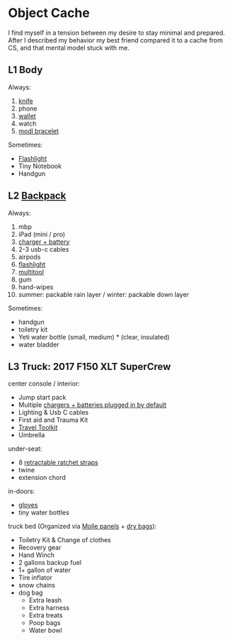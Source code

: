 # Object Cache

I find myself in a tension between my desire to stay minimal and prepared. After I described my behavior my best friend compared it to a cache from CS, and that mental model stuck with me.

## L1 Body
Always:
1. [knife](https://www.amazon.com/Benchmade-Bugout-Folding-Aluminum-535BK-07/dp/B091JDQ52V/ref=sr_1_3?crid=1I9Z70JJY334Z&dib=eyJ2IjoiMSJ9.RlsATR1LkmeF7RxmAA4qvg7-oL-g0eSGM9Vuuk7M29ymH32TYVa39gD3x84ddbNVWJ9SFrVtq9HUgaixuvN__Ms7DFI5OnXv-MEnzrWNs50hVsXD8bsbT7R1FX_HrCBNh3NksxjYKvRXCPX13AhKsZ32d7p0YNIDazVfHu6vxOI9ZuaxgqtocSZDXTfY1-qy7PPdc7dPed7C2gIoZIGGd_IENRJfNH4Hxre33KKVom2iaAukGyefELgPzl6OHwQofAn8NPX7Kc9skw1uBZMvV184l5G0jIobCqwQTpzmMB8.Z2JFM2d-dskmHeaoThb6IUfV95oswKTxYC6xt0CFTO4&dib_tag=se&keywords=benchmade%2Bbugout&qid=1750098906&sprefix=benchmade%2Bbugout%2Caps%2C89&sr=8-3&th=1)
2. phone
3. [wallet](https://www.amazon.com/dp/B00N9OPMMU?ref_=ppx_hzsearch_conn_dt_b_fed_asin_title_2&th=1&psc=1)
4. watch
5. [modl bracelet](https://modl.com/products/infinity-tool-modular-straps-2-0?srsltid=AfmBOoo3hCofqgtLpXPNtXO1L3-5cBrk2ZF7UPQgi4xtGMTA4VXzbdK-)

Sometimes:
+ [Flashlight](https://www.amazon.com/Fenix-Keychain-Flashlight-Rechargeable-Organizer/dp/B0BZTC68JP/ref=sr_1_6_pp?crid=1H0X39703RA52&dib=eyJ2IjoiMSJ9.ghhNsBJVA8g8BW-koCLCm6D1IUlOI8F-WcnHV8QsZhjDWGl06eBspHPS6pJ6WXaoExAm1YVeKlklMiEMJ3WgXSmH3UieEMA4NrIvmvB6rI5AGIYdi3ayHbCIcLDrvkCvOrtkG9Gp6ouuXMGPT2Q65rYjl1mqGg8zeLldj2eUweSJIwGy1iJh_nDoEoeKxQACamg-vj6yoIRqa_QROHC6be7Rbn2xtk6FxxB4PZZ960Nu7S5R2Xygemqk88GaoYUr9_yACYDHzEIkHIxnM709DPeqN2BFcabo1PDKMFDHJIA.dpqgux3Fc1a8M9Qp2jnVo5FTLxmfg_2YY7S8yMZV1Y4&dib_tag=se&keywords=fenix%2Bred%2Blight&qid=1750099279&sprefix=fenix%2Bred%2Blight%2Caps%2C93&sr=8-6&th=1)
+ Tiny Notebook
+ Handgun

## L2 [Backpack](https://www.amazon.com/Maxpedition-0513B-Falcon-II-Backpack-Black/dp/B0013AXY54/ref=sxin_16_pa_sp_search_thematic_sspa?content-id=amzn1.sym.59b20fae-6567-4931-bbdf-becb1c92fa78%3Aamzn1.sym.59b20fae-6567-4931-bbdf-becb1c92fa78&crid=H90PU0W3Y0X8&cv_ct_cx=maxpedition&keywords=maxpedition&pd_rd_i=B0013AXY54&pd_rd_r=045ed100-d225-4064-bdcd-4cccda74b279&pd_rd_w=5neZ7&pd_rd_wg=HAxYC&pf_rd_p=59b20fae-6567-4931-bbdf-becb1c92fa78&pf_rd_r=PYR2EWRZR3K7CRDZQHCQ&qid=1750099590&sbo=RZvfv%2F%2FHxDF%2BO5021pAnSA%3D%3D&sprefix=maxpedition%2Caps%2C112&sr=1-4-7efdef4d-9875-47e1-927f-8c2c1c47ed49-spons&sp_csd=d2lkZ2V0TmFtZT1zcF9zZWFyY2hfdGhlbWF0aWM&th=1)
Always:
1. mbp
2. iPad (mini / pro)
3. [charger + battery](https://www.amazon.com/dp/B0CZ9J3QMY?ref_=ppx_hzsearch_conn_dt_b_fed_asin_title_3)
4. 2-3 usb-c cables
5. airpods
6. [flashlight](https://www.amazon.com/dp/B0947FJ7M6?ref=nb_sb_ss_w_as-reorder_k0_1_3&amp=&crid=342WXTJG0SPIR&amp=&sprefix=fen)
7. [multitool](https://www.leatherman.com/products/arc?variant=43009468334173&view=min&gad_source=1&gad_campaignid=20389713070&gbraid=0AAAAADpwN2GVuc9_DKZP_4vaYBAZyP87m&gclid=CjwKCAjwgb_CBhBMEiwA0p3oOMccbjQMO8geXGPuKaFuOpgfBS7-4_mcozWxf8M0Ydo2yBBz1SKCHBoCsA4QAvD_BwE)
8. gum
9. hand-wipes
10. summer: packable rain layer / winter: packable down layer

Sometimes:
+ handgun
+ toiletry kit
+ Yeti water bottle (small, medium) * (clear, insulated)
+ water bladder

## L3 Truck: 2017 F150 XLT SuperCrew
center console / interior:
- Jump start pack
- Multiple [chargers + batteries plugged in by default](https://www.amazon.com/dp/B0CZ9J3QMY?ref_=ppx_hzsearch_conn_dt_b_fed_asin_title_3)
- Lighting & Usb C cables
- First aid and Trauma Kit
- [Travel Toolkit](../wrenching/small-toolkit.md)
- Umbrella

under-seat:
+ 8 [retractable ratchet straps](https://www.amazon.com/dp/B0BTFDW571?ref_=ppx_hzsearch_conn_dt_b_fed_asin_title_4&th=1)
+ twine
+ extension chord

in-doors:
+ [gloves](https://www.amazon.com/dp/B09GV6LCYX?ref_=ppx_hzsearch_conn_dt_b_fed_asin_title_1)
+ tiny water bottles

truck bed (Organized via [Molle panels](https://builtrightind.com/products/bedside-rack-molle-panel-system-ford-f-150-raptor-lightning) + [dry bags](https://www.amazon.com/dp/B01M187XEB?ref_=ppx_hzsearch_conn_dt_b_fed_asin_title_26&th=1)):
- Toiletry Kit & Change of clothes
- Recovery gear
- Hand Winch
- 2 gallons backup fuel
- 1+ gallon of water
- Tire inflator
- snow chains
- dog bag
	- Extra leash
	+ Extra harness
	+ Extra treats
	+ Poop bags
	+ Water bowl
